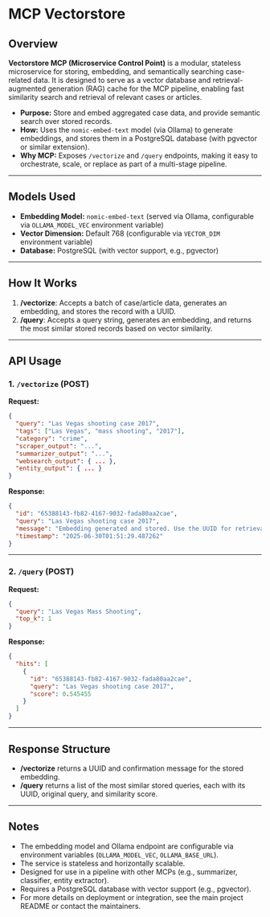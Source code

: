 # MCP Vectorstore

## Overview

**Vectorstore MCP (Microservice Control Point)** is a modular, stateless microservice for storing, embedding, and semantically searching case-related data. It is designed to serve as a vector database and retrieval-augmented generation (RAG) cache for the MCP pipeline, enabling fast similarity search and retrieval of relevant cases or articles.

- **Purpose:** Store and embed aggregated case data, and provide semantic search over stored records.
- **How:** Uses the `nomic-embed-text` model (via Ollama) to generate embeddings, and stores them in a PostgreSQL database (with pgvector or similar extension).
- **Why MCP:** Exposes `/vectorize` and `/query` endpoints, making it easy to orchestrate, scale, or replace as part of a multi-stage pipeline.

---

## Models Used

- **Embedding Model:** `nomic-embed-text` (served via Ollama, configurable via `OLLAMA_MODEL_VEC` environment variable)
- **Vector Dimension:** Default 768 (configurable via `VECTOR_DIM` environment variable)
- **Database:** PostgreSQL (with vector support, e.g., pgvector)

---

## How It Works

1. **/vectorize**: Accepts a batch of case/article data, generates an embedding, and stores the record with a UUID.
2. **/query**: Accepts a query string, generates an embedding, and returns the most similar stored records based on vector similarity.

---

## API Usage

### 1. `/vectorize` (POST)

**Request:**

```json
{
  "query": "Las Vegas shooting case 2017",
  "tags": ["Las Vegas", "mass shooting", "2017"],
  "category": "crime",
  "scraper_output": "...",
  "summarizer_output": "...",
  "websearch_output": { ... },
  "entity_output": { ... }
}
```

**Response:**

```json
{
  "id": "65388143-fb82-4167-9032-fada80aa2cae",
  "query": "Las Vegas shooting case 2017",
  "message": "Embedding generated and stored. Use the UUID for retrieval.",
  "timestamp": "2025-06-30T01:51:29.487262"
}
```

---

### 2. `/query` (POST)

**Request:**

```json
{
  "query": "Las Vegas Mass Shooting",
  "top_k": 1
}
```

**Response:**

```json
{
  "hits": [
    {
      "id": "65388143-fb82-4167-9032-fada80aa2cae",
      "query": "Las Vegas shooting case 2017",
      "score": 0.545455
    }
  ]
}
```

---

## Response Structure

- **/vectorize** returns a UUID and confirmation message for the stored embedding.
- **/query** returns a list of the most similar stored queries, each with its UUID, original query, and similarity score.

---

## Notes

- The embedding model and Ollama endpoint are configurable via environment variables (`OLLAMA_MODEL_VEC`, `OLLAMA_BASE_URL`).
- The service is stateless and horizontally scalable.
- Designed for use in a pipeline with other MCPs (e.g., summarizer, classifier, entity extractor).
- Requires a PostgreSQL database with vector support (e.g., pgvector).
- For more details on deployment or integration, see the main project README or contact the maintainers.
